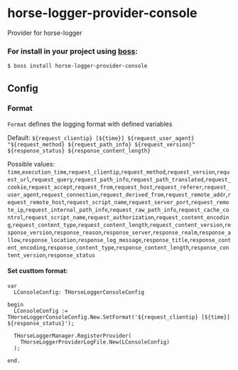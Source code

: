 # horse-logger-provider-console
Provider for horse-logger

### For install in your project using [boss](https://github.com/HashLoad/boss):
``` sh
$ boss install horse-logger-provider-console
```

## Config

### Format
`Format` defines the logging format with defined variables

Default: `${request_clientip} [${time}] ${request_user_agent} "${request_method} ${request_path_info} ${request_version}" ${response_status} ${response_content_length}`

Possible values: `time`,`execution_time`,`request_clientip`,`request_method`,`request_version`,`request_url`,`request_query`,`request_path_info`,`request_path_translated`,`request_cookie`,`request_accept`,`request_from`,`request_host`,`request_referer`,`request_user_agent`,`request_connection`,`request_derived_from`,`request_remote_addr`,`request_remote_host`,`request_script_name`,`request_server_port`,`request_remote_ip`,`request_internal_path_info`,`request_raw_path_info`,`request_cache_control`,`request_script_name`,`request_authorization`,`request_content_encoding`,`request_content_type`,`request_content_length`,`request_content_version`,`response_version`,`response_reason`,`response_server`,`response_realm`,`response_allow`,`response_location`,`response_log_message`,`response_title`,`response_content_encoding`,`response_content_type`,`response_content_length`,`response_content_version`,`response_status`

#### Set custtom format:

```delphi
var
  LConsoleConfig: THorseLoggerConsoleConfig

begin
  LConsoleConfig := THorseLoggerConsoleConfig.New.SetFormat('${request_clientip} [${time}] ${response_status}');

  THorseLoggerManager.RegisterProvider(
    THorseLoggerProviderLogFile.New(LConsoleConfig)
  );

end.

```